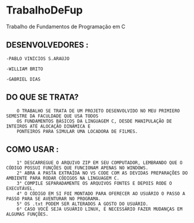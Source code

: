 # TrabalhoDeFup
Trabalho de Fundamentos de Programação em C

## DESENVOLVEDORES :

    -PABLO VINÍCIOS S.ARAÚJO

    -WILLIAM BRITO

    -GABRIEL DIAS

## DO QUE SE TRATA?
        O TRABALHO SE TRATA DE UM PROJETO DESENVOLVIDO NO MEU PRIMIERO SEMESTRE DA FACULDADE QUE USA TODOS 
        OS FUNDAMENTOS BÁSICOS DA LINGUAGEM C, DESDE MANIPULAÇÃO DE INTEIROS ATÉ ALOCAÇÃO DINÂMICA E
        PONTEIROS PARA SIMULAR UMA LOCADORA DE FILMES.

## COMO USAR :

        1° DESCARREGUE O ARQUIVO ZIP EM SEU COMPUTADOR, LEMBRANDO QUE O CÓDIGO POSSUI FUNÇÕES QUE FUNCIONAM APENAS NO WINDOWS.
        2° ABRA A PASTA EXTRAÍDA NO VS CODE COM AS DEVIDAS PREPARAÇÕES DO AMBIENTE PARA RODAR CÓDIGOS NA LINGUAGEM C.
        3° COMPILE SEPARADAMENTE OS ARQUIVOS FONTES E DEPOIS RODE O EXECUTÁVEL.
        4° O CÓDIGO EM SI FOI MONTADO PARA OFERECER AO USUÁRIO O PASSO A PASSO PARA SE AVENTURAR NO PROGRAMA.
        5° OS .txt PODEM SER ALTERADOS A GOSTO DO USUÁRIO.
        6° CASO VOCÊ SEJA USUÁRIO LINUX, É NECESSÁRIO FAZER MUDANÇAS EM ALGUMAS FUNÇÕES.


